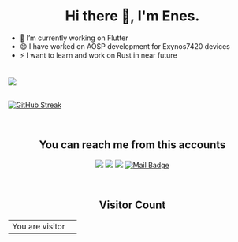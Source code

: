 <h1 align="center">Hi there 👋, I'm Enes.</h1>

- 🔭 I’m currently working on Flutter
- 😄 I have worked on AOSP development for Exynos7420 devices
- ⚡ I want to learn and work on Rust in near future

<br/>
<a href="https://github.com/enesuzun2002/" target="_blank"><img align="center" src="https://github-readme-stats.vercel.app/api/top-langs/?username=enesuzun2002&layout=compact&theme=gruvbox&hide_border=false"/></a>
<br/>
<br/>

[![GitHub Streak](https://streak-stats.demolab.com?user=enesuzun2002&theme=radical&border_radius=20)](https://git.io/streak-stats)
 
<br/>
<h2 align="center">You can reach me from this accounts</h2>

<div align="center">

[![](https://img.shields.io/badge/linkedin-%230077B5.svg?&style=for-the-badge&logo=linkedin&logoColor=white)](https://www.linkedin.com/in/enes-murat-uzun-96b266202/)
[![](https://img.shields.io/badge/Instagram-E4405F?style=for-the-badge&logo=instagram&logoColor=white)](https://www.instagram.com/enesmuzun/)
[![](https://img.shields.io/badge/YouTube-FF0000?style=for-the-badge&logo=youtube&logoColor=white)](https://www.youtube.com/@EnesMuratUzun)
[![Mail Badge](https://img.shields.io/badge/emurat.uzun@gmail.com-c14438?style=for-the-badge&logo=Gmail&logoColor=white&link=mailto:emurat.uzun@gmail.com)](mailto:emurat.uzun@gmail.com)

</div>

<br/>
<h2 align="center">Visitor Count</h2>

<div align="center">

<table>
  <tr>
    <td>You are visitor</td>
    <td><img src="https://profile-counter.glitch.me/enesuzun2002/count.svg" alt="" /></td>
  </tr>
</table>
</div>

<!--
**enesuzun2002/enesuzun2002** is a ✨ _special_ ✨ repository because its `README.md` (this file) appears on your GitHub profile.

Here are some ideas to get you started:

- 🔭 I’m currently working on ...
- 🌱 I’m currently learning ...
- 👯 I’m looking to collaborate on ...
- 🤔 I’m looking for help with ...
- 💬 Ask me about ...
- 📫 How to reach me: ...
- 😄 Pronouns: ...
- ⚡ Fun fact: ...
-->
